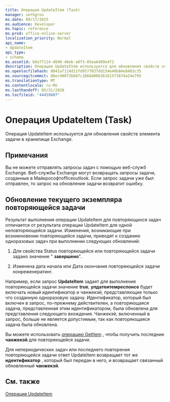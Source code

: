 ```yaml
---
title: Операция UpdateItem (Task)
manager: sethgros
ms.date: 09/17/2015
ms.audience: Developer
ms.topic: reference
ms.prod: office-online-server
localization_priority: Normal
api_name:
- UpdateItem
api_type:
- schema
ms.assetid: b0a7f114-d040-40eb-a8f3-05ea6489e472
description: Операция UpdateItem используется для обновления свойств элемента задачи в хранилище Exchange.
ms.openlocfilehash: 0041af114d11fd9577037dd154e40b84e8483c35
ms.sourcegitcommit: 88ec988f2bb67c1866d06b361615f3674a24e795
ms.translationtype: MT
ms.contentlocale: ru-RU
ms.lasthandoff: 05/31/2020
ms.locfileid: "44459807"
---
```

# <a name="updateitem-operation-task"></a>Операция UpdateItem (Task)

Операция UpdateItem используется для обновления свойств элемента задачи в хранилище Exchange.
  
## <a name="remarks"></a>Примечания

Вы не можете отправлять запросы задач с помощью веб-служб Exchange. Веб-службы Exchange могут возвращать запросы задачи, созданные в Майкрософтofficeoutlook. Если запрос задачи уже был отправлен, то запрос на обновление задачи возвратит ошибку.
  
## <a name="updating-the-current-occurrence-of-a-recurring-task"></a>Обновление текущего экземпляра повторяющейся задачи

Результат выполнения операции UpdateItem для повторяющихся задач отличается от результата операции UpdateItem для одной неповторяющейся задачи. Изменения, возникающие при возникновении повторяющейся задачи, приводят к созданию одноразовых задач при выполнении следующих обновлений:
  
1. Для свойства Status повторяющейся или повторяющейся задачи задано значение " **завершено**".
    
2. Изменена дата начала или Дата окончания повторяющейся задачи нонреженератинг.
    
Например, если запрос **UpdateItem** задает для выполнения повторяющейся задачи значение **true**, **упдатеитемреспонсе** будет включать новый идентификатор и чанжекэй, представляющие только что созданную одноразовую задачу. Идентификатор, который был включен в запрос, по-прежнему действителен, а повторяющаяся задача, представленная этим идентификатором, была обновлена для представления следующего вхождения. Чанжекэй, включенный в запрос, больше не является допустимым, так как повторяющаяся задача была обновлена. 
  
Вы можете использовать [операцию GetItem](getitem-operation.md) , чтобы получить последние **чанжекэй** для повторяющейся задачи. 
  
Для непериодических задач или последнего повторения повторяющейся задачи ответ UpdateItem возвращает тот же **идентификатор** , который был передан в него, и возвращает связанный обновленный **чанжекэй**.
  
## <a name="see-also"></a>См. также



[Операция UpdateItem](updateitem-operation.md)


